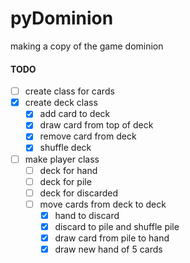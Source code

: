 # pyDominion
making a copy of the game dominion

#### TODO
* [ ] create class for cards
* [x] create deck class
    * [x] add card to deck
    * [x] draw card from top of deck
    * [x] remove card from deck
    * [x] shuffle deck
* [ ] make player class
    * [ ] deck for hand
    * [ ] deck for pile
    * [ ] deck for discarded
    * [ ] move cards from deck to deck
        * [x] hand to discard
        * [x] discard to pile and shuffle pile
        * [x] draw card from pile to hand
        * [x] draw new hand of 5 cards